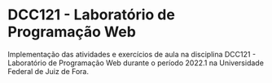 # DCC121 - Laboratório de Programação Web

Implementação das atividades e exercícios de aula na disciplina DCC121 - Laboratório de Programação Web durante o período 2022.1 na Universidade Federal de Juiz de Fora.

